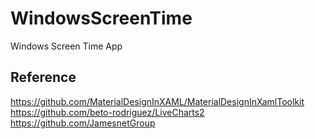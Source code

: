 # WindowsScreenTime
 Windows Screen Time App

## Reference
https://github.com/MaterialDesignInXAML/MaterialDesignInXamlToolkit   https://github.com/beto-rodriguez/LiveCharts2   https://github.com/JamesnetGroup
